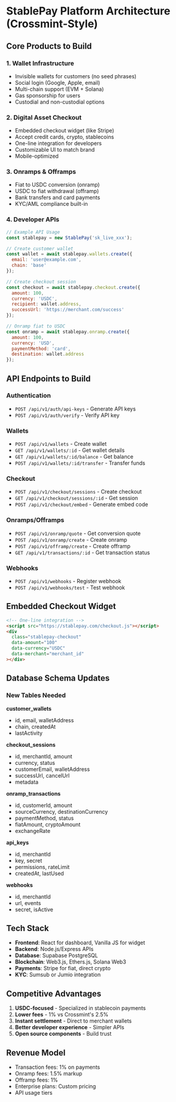 # StablePay Platform Architecture (Crossmint-Style)

## Core Products to Build

### 1. **Wallet Infrastructure**
- Invisible wallets for customers (no seed phrases)
- Social login (Google, Apple, email)
- Multi-chain support (EVM + Solana)
- Gas sponsorship for users
- Custodial and non-custodial options

### 2. **Digital Asset Checkout**
- Embedded checkout widget (like Stripe)
- Accept credit cards, crypto, stablecoins
- One-line integration for developers
- Customizable UI to match brand
- Mobile-optimized

### 3. **Onramps & Offramps**
- Fiat to USDC conversion (onramp)
- USDC to fiat withdrawal (offramp)
- Bank transfers and card payments
- KYC/AML compliance built-in

### 4. **Developer APIs**

```javascript
// Example API Usage
const stablepay = new StablePay('sk_live_xxx');

// Create customer wallet
const wallet = await stablepay.wallets.create({
  email: 'user@example.com',
  chain: 'base'
});

// Create checkout session
const checkout = await stablepay.checkout.create({
  amount: 100,
  currency: 'USDC',
  recipient: wallet.address,
  successUrl: 'https://merchant.com/success'
});

// Onramp fiat to USDC
const onramp = await stablepay.onramp.create({
  amount: 100,
  currency: 'USD',
  paymentMethod: 'card',
  destination: wallet.address
});
```

## API Endpoints to Build

### Authentication
- `POST /api/v1/auth/api-keys` - Generate API keys
- `POST /api/v1/auth/verify` - Verify API key

### Wallets
- `POST /api/v1/wallets` - Create wallet
- `GET /api/v1/wallets/:id` - Get wallet details
- `GET /api/v1/wallets/:id/balance` - Get balance
- `POST /api/v1/wallets/:id/transfer` - Transfer funds

### Checkout
- `POST /api/v1/checkout/sessions` - Create checkout
- `GET /api/v1/checkout/sessions/:id` - Get session
- `POST /api/v1/checkout/embed` - Generate embed code

### Onramps/Offramps
- `POST /api/v1/onramp/quote` - Get conversion quote
- `POST /api/v1/onramp/create` - Create onramp
- `POST /api/v1/offramp/create` - Create offramp
- `GET /api/v1/transactions/:id` - Get transaction status

### Webhooks
- `POST /api/v1/webhooks` - Register webhook
- `POST /api/v1/webhooks/test` - Test webhook

## Embedded Checkout Widget

```html
<!-- One-line integration -->
<script src="https://stablepay.com/checkout.js"></script>
<div
  class="stablepay-checkout"
  data-amount="100"
  data-currency="USDC"
  data-merchant="merchant_id"
></div>
```

## Database Schema Updates

### New Tables Needed

**customer_wallets**
- id, email, walletAddress
- chain, createdAt
- lastActivity

**checkout_sessions**
- id, merchantId, amount
- currency, status
- customerEmail, walletAddress
- successUrl, cancelUrl
- metadata

**onramp_transactions**
- id, customerId, amount
- sourceCurrency, destinationCurrency
- paymentMethod, status
- fiatAmount, cryptoAmount
- exchangeRate

**api_keys**
- id, merchantId
- key, secret
- permissions, rateLimit
- createdAt, lastUsed

**webhooks**
- id, merchantId
- url, events
- secret, isActive

## Tech Stack
- **Frontend**: React for dashboard, Vanilla JS for widget
- **Backend**: Node.js/Express APIs
- **Database**: Supabase PostgreSQL
- **Blockchain**: Web3.js, Ethers.js, Solana Web3
- **Payments**: Stripe for fiat, direct crypto
- **KYC**: Sumsub or Jumio integration

## Competitive Advantages
1. **USDC-focused** - Specialized in stablecoin payments
2. **Lower fees** - 1% vs Crossmint's 2.5%
3. **Instant settlement** - Direct to merchant wallets
4. **Better developer experience** - Simpler APIs
5. **Open source components** - Build trust

## Revenue Model
- Transaction fees: 1% on payments
- Onramp fees: 1.5% markup
- Offramp fees: 1%
- Enterprise plans: Custom pricing
- API usage tiers